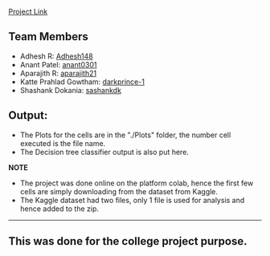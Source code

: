 [Project Link](https://colab.research.google.com/drive/1cmwm916ROmDufk8IhQzxLWSX0Pmx01Pb?usp=sharing)

## Team Members
- Adhesh R: [Adhesh148](https://github.com/Adhesh148)
- Anant Patel: [anant0301](https://github.com/anant0301)
- Aparajith R: [aparajith21](https://github.com/aparajith21)
- Katte Prahlad Gowtham: [darkprince-1](https://github.com/darkprince-1)
- Shashank Dokania: [sashankdk](https://github.com/sashankdk)

## Output:

- The Plots for the cells are in the "./Plots" folder, the number cell executed is the file name.
- The Decision tree classifier output is also put here.

**NOTE**
- The project was done online on the platform colab, hence the first few cells are simply downloading from the dataset from Kaggle. 
- The Kaggle dataset had two files, only 1 file is used for analysis and hence added to the zip.

--- 
This was done for the college project purpose.
---
